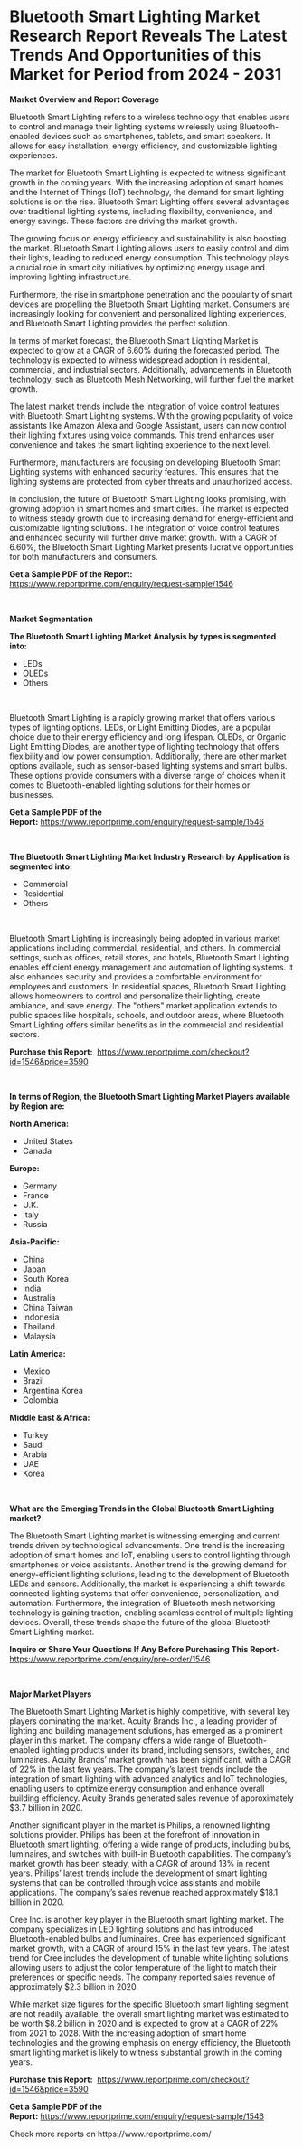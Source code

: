 <p><h1>Bluetooth Smart Lighting Market Research Report Reveals The Latest Trends And Opportunities of this Market for Period from 2024 - 2031</h1></p><p><strong>Market Overview and Report Coverage</strong></p>
<p><p>Bluetooth Smart Lighting refers to a wireless technology that enables users to control and manage their lighting systems wirelessly using Bluetooth-enabled devices such as smartphones, tablets, and smart speakers. It allows for easy installation, energy efficiency, and customizable lighting experiences.</p><p>The market for Bluetooth Smart Lighting is expected to witness significant growth in the coming years. With the increasing adoption of smart homes and the Internet of Things (IoT) technology, the demand for smart lighting solutions is on the rise. Bluetooth Smart Lighting offers several advantages over traditional lighting systems, including flexibility, convenience, and energy savings. These factors are driving the market growth.</p><p>The growing focus on energy efficiency and sustainability is also boosting the market. Bluetooth Smart Lighting allows users to easily control and dim their lights, leading to reduced energy consumption. This technology plays a crucial role in smart city initiatives by optimizing energy usage and improving lighting infrastructure.</p><p>Furthermore, the rise in smartphone penetration and the popularity of smart devices are propelling the Bluetooth Smart Lighting market. Consumers are increasingly looking for convenient and personalized lighting experiences, and Bluetooth Smart Lighting provides the perfect solution.</p><p>In terms of market forecast, the Bluetooth Smart Lighting Market is expected to grow at a CAGR of 6.60% during the forecasted period. The technology is expected to witness widespread adoption in residential, commercial, and industrial sectors. Additionally, advancements in Bluetooth technology, such as Bluetooth Mesh Networking, will further fuel the market growth.</p><p>The latest market trends include the integration of voice control features with Bluetooth Smart Lighting systems. With the growing popularity of voice assistants like Amazon Alexa and Google Assistant, users can now control their lighting fixtures using voice commands. This trend enhances user convenience and takes the smart lighting experience to the next level.</p><p>Furthermore, manufacturers are focusing on developing Bluetooth Smart Lighting systems with enhanced security features. This ensures that the lighting systems are protected from cyber threats and unauthorized access.</p><p>In conclusion, the future of Bluetooth Smart Lighting looks promising, with growing adoption in smart homes and smart cities. The market is expected to witness steady growth due to increasing demand for energy-efficient and customizable lighting solutions. The integration of voice control features and enhanced security will further drive market growth. With a CAGR of 6.60%, the Bluetooth Smart Lighting Market presents lucrative opportunities for both manufacturers and consumers.</p></p>
<p><strong>Get a Sample PDF of the Report:</strong> <a href="https://www.reportprime.com/enquiry/request-sample/1546">https://www.reportprime.com/enquiry/request-sample/1546</a></p>
<p>&nbsp;</p>
<p><strong>Market Segmentation</strong></p>
<p><strong>The Bluetooth Smart Lighting Market Analysis by types is segmented into:</strong></p>
<p><ul><li>LEDs</li><li>OLEDs</li><li>Others</li></ul></p>
<p>&nbsp;</p>
<p><p>Bluetooth Smart Lighting is a rapidly growing market that offers various types of lighting options. LEDs, or Light Emitting Diodes, are a popular choice due to their energy efficiency and long lifespan. OLEDs, or Organic Light Emitting Diodes, are another type of lighting technology that offers flexibility and low power consumption. Additionally, there are other market options available, such as sensor-based lighting systems and smart bulbs. These options provide consumers with a diverse range of choices when it comes to Bluetooth-enabled lighting solutions for their homes or businesses.</p></p>
<p><strong>Get a Sample PDF of the Report:</strong>&nbsp;<a href="https://www.reportprime.com/enquiry/request-sample/1546">https://www.reportprime.com/enquiry/request-sample/1546</a></p>
<p>&nbsp;</p>
<p><strong>The Bluetooth Smart Lighting Market Industry Research by Application is segmented into:</strong></p>
<p><ul><li>Commercial</li><li>Residential</li><li>Others</li></ul></p>
<p>&nbsp;</p>
<p><p>Bluetooth Smart Lighting is increasingly being adopted in various market applications including commercial, residential, and others. In commercial settings, such as offices, retail stores, and hotels, Bluetooth Smart Lighting enables efficient energy management and automation of lighting systems. It also enhances security and provides a comfortable environment for employees and customers. In residential spaces, Bluetooth Smart Lighting allows homeowners to control and personalize their lighting, create ambiance, and save energy. The "others" market application extends to public spaces like hospitals, schools, and outdoor areas, where Bluetooth Smart Lighting offers similar benefits as in the commercial and residential sectors.</p></p>
<p><strong>Purchase this Report:</strong>&nbsp; <a href="https://www.reportprime.com/checkout?id=1546&price=3590">https://www.reportprime.com/checkout?id=1546&price=3590</a></p>
<p>&nbsp;</p>
<p><strong>In terms of Region, the Bluetooth Smart Lighting Market Players available by Region are:</strong></p>
<p>
    <p> <strong> North America: </strong>
        <ul>
            <li>United States</li>
            <li>Canada</li>
        </ul>
        </p> 
    <p> <strong> Europe: </strong>
        <ul>
            <li>Germany</li>
            <li>France</li>
            <li>U.K.</li>
            <li>Italy</li>
            <li>Russia</li>
        </ul>
        </p> 
    <p> <strong> Asia-Pacific: </strong>
        <ul>
            <li>China</li>
            <li>Japan</li>
            <li>South Korea</li>
            <li>India</li>
            <li>Australia</li>
            <li>China Taiwan</li>
            <li>Indonesia</li>
            <li>Thailand</li>
            <li>Malaysia</li>
        </ul>
        </p> 
    <p> <strong> Latin America: </strong>
        <ul>
            <li>Mexico</li>
            <li>Brazil</li>
            <li>Argentina Korea</li>
            <li>Colombia</li>
        </ul>
        </p> 
    <p> <strong> Middle East & Africa: </strong>
        <ul>
            <li>Turkey</li>
            <li>Saudi</li>
            <li>Arabia</li>
            <li>UAE</li>
            <li>Korea</li>
        </ul>
    </p>
    </p>
<p>&nbsp;</p>
<p><strong>What are the Emerging Trends in the Global Bluetooth Smart Lighting market?</strong></p>
<p><p>The Bluetooth Smart Lighting market is witnessing emerging and current trends driven by technological advancements. One trend is the increasing adoption of smart homes and IoT, enabling users to control lighting through smartphones or voice assistants. Another trend is the growing demand for energy-efficient lighting solutions, leading to the development of Bluetooth LEDs and sensors. Additionally, the market is experiencing a shift towards connected lighting systems that offer convenience, personalization, and automation. Furthermore, the integration of Bluetooth mesh networking technology is gaining traction, enabling seamless control of multiple lighting devices. Overall, these trends shape the future of the global Bluetooth Smart Lighting market.</p></p>
<p><strong>Inquire or Share Your Questions If Any Before Purchasing This Report</strong>- <a href="https://www.reportprime.com/enquiry/pre-order/1546">https://www.reportprime.com/enquiry/pre-order/1546</a></p>
<p>&nbsp;</p>
<p><strong>Major Market Players</strong></p>
<p><p>The Bluetooth Smart Lighting Market is highly competitive, with several key players dominating the market. Acuity Brands Inc., a leading provider of lighting and building management solutions, has emerged as a prominent player in this market. The company offers a wide range of Bluetooth-enabled lighting products under its brand, including sensors, switches, and luminaires. Acuity Brands’ market growth has been significant, with a CAGR of 22% in the last few years. The company’s latest trends include the integration of smart lighting with advanced analytics and IoT technologies, enabling users to optimize energy consumption and enhance overall building efficiency. Acuity Brands generated sales revenue of approximately $3.7 billion in 2020.</p><p>Another significant player in the market is Philips, a renowned lighting solutions provider. Philips has been at the forefront of innovation in Bluetooth smart lighting, offering a wide range of products, including bulbs, luminaires, and switches with built-in Bluetooth capabilities. The company’s market growth has been steady, with a CAGR of around 13% in recent years. Philips’ latest trends include the development of smart lighting systems that can be controlled through voice assistants and mobile applications. The company’s sales revenue reached approximately $18.1 billion in 2020.</p><p>Cree Inc. is another key player in the Bluetooth smart lighting market. The company specializes in LED lighting solutions and has introduced Bluetooth-enabled bulbs and luminaires. Cree has experienced significant market growth, with a CAGR of around 15% in the last few years. The latest trend for Cree includes the development of tunable white lighting solutions, allowing users to adjust the color temperature of the light to match their preferences or specific needs. The company reported sales revenue of approximately $2.3 billion in 2020.</p><p>While market size figures for the specific Bluetooth smart lighting segment are not readily available, the overall smart lighting market was estimated to be worth $8.2 billion in 2020 and is expected to grow at a CAGR of 22% from 2021 to 2028. With the increasing adoption of smart home technologies and the growing emphasis on energy efficiency, the Bluetooth smart lighting market is likely to witness substantial growth in the coming years.</p></p>
<p><strong>Purchase this Report:</strong>&nbsp;&nbsp;<a href="https://www.reportprime.com/checkout?id=1546&price=3590">https://www.reportprime.com/checkout?id=1546&price=3590</a></p>
<p></p>
<p><strong>Get a Sample PDF of the Report:</strong>&nbsp;<a href="https://www.reportprime.com/enquiry/request-sample/1546">https://www.reportprime.com/enquiry/request-sample/1546</a></p>
<p>Check more reports on https://www.reportprime.com/</p>